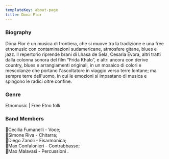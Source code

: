```yaml
---
templateKey: about-page
title: Dōna Flor
---
```

### Biography

Dōna Flor è un musica di frontiera, che si muove tra la tradizione e una free etnomusic con contaminazioni sudamericane, atmosfere gitane, blues e jazz.
Il repertorio riprende brani di Lhasa de Sela, Cesaria Evora, altri tratti dalla colonna sonora del film “Frida Khalo”, e altri ancora con derive country, blues e arrangiamenti originali, in un mosaico di colori e mescolanze che portano l'ascoltatore in viaggio verso terre lontane; ma sempre terre dell'uomo, in cui le emozioni si impastano di musica e spingono le radici oltre confine.

### Genre

Etnomusic | Free Etno folk

### Band Members

🎤Cecilia Fumanelli - Voce;  
🎸Simone Riva - Chitarra;  
🎹Diego Zanoli - Fisarmonica;  
🎻Max Confalonieri - Contrabbasso;  
🥁Max Malavasi - Percussioni .
